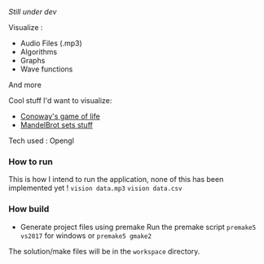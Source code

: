 *Still under dev*

Visualize :

- Audio Files (.mp3)
- Algorithms
- Graphs
- Wave functions

And more

Cool stuff I'd want to visualize:
- [Conoway's game of life](https://en.wikipedia.org/wiki/Conway%27s_Game_of_Life)
- [MandelBrot sets stuff](https://en.wikipedia.org/wiki/Mandelbrot_set)

Tech used : Opengl

### How to run
This is how I intend to run the application,  none of this has been implemented yet !
`vision data.mp3`
`vision data.csv`

### How build

 - Generate project files using premake
Run the premake script
`premake5 vs2017` for windows or `premake5 gmake2`

The solution/make files will be in the `workspace` directory.

